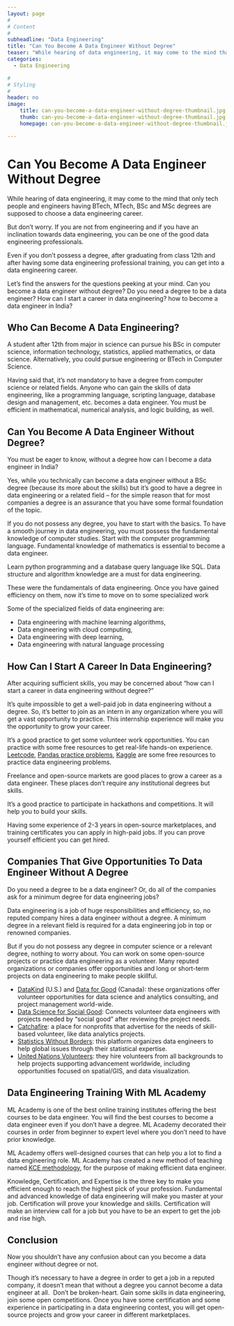 ```yaml
---
layout: page
#
# Content
#
subheadline: "Data Engineering"
title: "Can You Become A Data Engineer Without Degree"
teaser: "While hearing of data engineering, it may come to the mind that only tech people and engineers having BTech, MTech, BSc and MSc degrees are supposed to choose a data engineering career.But don’t worry. If you are not from engineering and if you have an inclination towards data engineering, you can be one of the good data engineering professionals.Even if you don’t possess a degree, after gr"
categories:
  - Data Engineering

#
# Styling
#
header: no
image:
    title: can-you-become-a-data-engineer-without-degree-thumbnail.jpg
    thumb: can-you-become-a-data-engineer-without-degree-thumbnail.jpg
    homepage: can-you-become-a-data-engineer-without-degree-thumbnail.jpg

---
```


# Can You Become A Data Engineer Without Degree

While hearing of data engineering, it may come to the mind that only tech people and engineers having BTech, MTech, BSc and MSc degrees are supposed to choose a data engineering career.


But don’t worry. If you are not from engineering and if you have an inclination towards data engineering, you can be one of the good data engineering professionals.


Even if you don’t possess a degree, after graduating from class 12th and after having some data engineering professional training, you can get into a data engineering career.


Let’s find the answers for the questions peeking at your mind. Can you become a data engineer without degree? Do you need a degree to be a data engineer? How can I start a career in data engineering? how to become a data engineer in India?


**Who Can Become A Data Engineering?**
--------------------------------------


A student after 12th from major in science can pursue his BSc in computer science, information technology, statistics, applied mathematics, or data science. Alternatively, you could pursue engineering or BTech in Computer Science.


Having said that, it’s not mandatory to have a degree from computer science or related fields. Anyone who can gain the skills of data engineering, like a programming language, scripting language, database design and management, etc. becomes a data engineer. You must be efficient in mathematical, numerical analysis, and logic building, as well.


**Can You Become A Data Engineer Without Degree?**
--------------------------------------------------


You must be eager to know, without a degree how can I become a data engineer in India?


Yes, while you technically can become a data engineer without a BSc degree (because its more about the skills) but it’s good to have a degree in data engineering or a related field – for the simple reason that for most companies a degree is an assurance that you have some formal foundation of the topic.


If you do not possess any degree, you have to start with the basics. To have a smooth journey in data engineering, you must possess the fundamental knowledge of computer studies. Start with the computer programming language. Fundamental knowledge of mathematics is essential to become a data engineer.


Learn python programming and a database query language like SQL. Data structure and algorithm knowledge are a must for data engineering.


These were the fundamentals of data engineering. Once you have gained efficiency on them, now it’s time to move on to some specialized work


Some of the specialized fields of data engineering are:


* Data engineering with machine learning algorithms,
* Data engineering with cloud computing,
* Data engineering with deep learning,
* Data engineering with natural language processing


**How Can I Start A Career In Data Engineering?**
-------------------------------------------------


After acquiring sufficient skills, you may be concerned about “how can I start a career in data engineering without degree?”


It’s quite impossible to get a well-paid job in data engineering without a degree. So, it’s better to join as an intern in any organization where you will get a vast opportunity to practice. This internship experience will make you the opportunity to grow your career.


It’s a good practice to get some volunteer work opportunities. You can practice with some free resources to get real-life hands-on experience. [Leetcode](https://leetcode.com/problemset/database/), [Pandas practice problems](https://github.com/guipsamora/pandas_exercises), [Kaggle](https://www.kaggle.com/) are some free resources to practice data engineering problems.


Freelance and open-source markets are good places to grow a career as a data engineer. These places don’t require any institutional degrees but skills.


It’s a good practice to participate in hackathons and competitions. It will help you to build your skills.


Having some experience of 2-3 years in open-source marketplaces, and training certificates you can apply in high-paid jobs. If you can prove yourself efficient you can get hired.


**Companies That Give Opportunities To Data Engineer Without A Degree**
-----------------------------------------------------------------------


Do you need a degree to be a data engineer? Or, do all of the companies ask for a minimum degree for data engineering jobs?


Data engineering is a job of huge responsibilities and efficiency, so, no reputed company hires a data engineer without a degree. A minimum degree in a relevant field is required for a data engineering job in top or renowned companies.


But if you do not possess any degree in computer science or a relevant degree, nothing to worry about. You can work on some open-source projects or practice data engineering as a volunteer. Many reputed organizations or companies offer opportunities and long or short-term projects on data engineering to make people skillful.


* [DataKind](https://www.datakind.org/do-good-with-data) (U.S.) and [Data for Good](https://dataforgood.ca/) (Canada): these organizations offer volunteer opportunities for data science and analytics consulting, and project management world-wide.
* [Data Science for Social Good](https://www.solveforgood.org/): Connects volunteer data engineers with projects needed by “social good” after reviewing the project needs.
* [Catchafire](https://www.catchafire.org/): a place for nonprofits that advertise for the needs of skill-based volunteer, like data analytics projects.
* [Statistics Without Borders](https://swb.wildapricot.org/page-1075198): this platform organizes data engineers to help global issues through their statistical expertise.
* [United Nations Volunteers](https://www.onlinevolunteering.org/en): they hire volunteers from all backgrounds to help projects supporting advancement worldwide, including opportunities focused on spatial/GIS, and data visualization.


**Data Engineering Training With ML Academy**
---------------------------------------------


ML Academy is one of the best online training institutes offering the best courses to be data engineer. You will find the best courses to become a data engineer even if you don’t have a degree. ML Academy decorated their courses in order from beginner to expert level where you don’t need to have prior knowledge.


ML Academy offers well-designed courses that can help you a lot to find a data engineering role. ML Academy has created a new method of teaching named [KCE methodology](https://mlacademy.io/kce-process), for the purpose of making efficient data engineer.


Knowledge, Certification, and Expertise is the three key to make you efficient enough to reach the highest pick of your profession. Fundamental and advanced knowledge of data engineering will make you master at your job. Certification will prove your knowledge and skills. Certification will make an interview call for a job but you have to be an expert to get the job and rise high.


**Conclusion**
--------------


Now you shouldn’t have any confusion about can you become a data engineer without degree or not.


Though it’s necessary to have a degree in order to get a job in a reputed company, it doesn’t mean that without a degree you cannot become a data engineer at all.  Don’t be broken-heart. Gain some skills in data engineering, join some open competitions. Once you have some certification and some experience in participating in a data engineering contest, you will get open-source projects and grow your career in different marketplaces.


